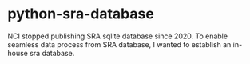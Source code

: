 # python-sra-database

NCI stopped publishing SRA sqlite database since 2020. To enable seamless data process from SRA database, I wanted to establish an in-house sra database.